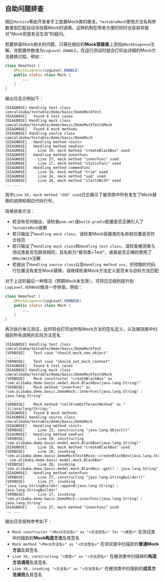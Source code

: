 自助问题排查
---

相比`Mockito`等由开发者手工放置Mock类的做法，`TestableMock`使用方法名和参数类型匹配自动寻找需Mock的调用。这种机制在带来方便的同时也容易导致对“Mock究竟有没生效”的疑问。

若要排查Mock相关的问题，只需在相应的**Mock容器类**上添加`@MockDiagnose`注解，并配置参数值为`LogLevel.ENABLE`，在运行测试时就会打印出详细的Mock方法替换过程。例如：

```java
class DemoTest {
    @MockDiagnose(LogLevel.ENABLE)
    public static class Mock {
        ...
    }
}
```

输出日志示例如下：

```text
[DIAGNOSE] Handling test class com/alibaba/testable/demo/basic/DemoMockTest
[DIAGNOSE]   Found 6 test cases
[DIAGNOSE] Handling mock class com/alibaba/testable/demo/basic/DemoMockTest$Mock
[DIAGNOSE]   Found 8 mock methods
[DIAGNOSE] Handling source class com/alibaba/testable/demo/basic/DemoMock
[DIAGNOSE]   Handling method <init>
[DIAGNOSE]   Handling method newFunc
[DIAGNOSE]     Line 19, mock method "createBlackBox" used
[DIAGNOSE]   Handling method outerFunc
[DIAGNOSE]     Line 27, mock method "innerFunc" used
[DIAGNOSE]     Line 27, mock method "staticFunc" used
[DIAGNOSE]   Handling method commonFunc
[DIAGNOSE]     Line 34, mock method "trim" used
[DIAGNOSE]     Line 34, mock method "sub" used
[DIAGNOSE]     Line 34, mock method "startsWith" used
... ...
```

其中`Line XX, mock method "XXX" used`日志展示了被测类中所有发生了Mock替换的调用和相应代码行号。

简单排查方法：

- 若没有任何输出，请检查`pom.xml`或`build.gradle`配置是否正确引入了`TestableMock`依赖
- 若只输出了`Handling mock class`，请检查Mock容器类的名称和位置是否符合规范
- 若只输出了`Handling mock class`和`Handling test class`，请检查被测类与测试类是否包路径相同，且名称为"被测类+Test"，或者是否正确的使用了`@MockWith`注解
- 若输出了`Handling source class`以及`Handling method xxx`，但预期的代码行位置没有发生Mock替换，请继续检查Mock方法定义是否未与目标方法匹配

对于上述的最后一种情况（预期Mock未生效），可将日志级别提升到`LogLevel.VERBOSE`做进一步排查。例如：

```java
class DemoTest {
    @MockDiagnose(LogLevel.VERBOSE)
    public static class Mock {
        ...
    }
}
```

再次执行单元测试，此时将会打印出所有Mock方法的签名定义，以及被测类中扫描到所有调用的实际方法签名：

```text
[DIAGNOSE] Handling test class com/alibaba/testable/demo/basic/DemoMockTest
[VERBOSE]    Test case "should_mock_new_object"
... ...
[VERBOSE]    Test case "should_set_mock_context"
[DIAGNOSE]   Found 6 test cases
[DIAGNOSE] Handling mock class com/alibaba/testable/demo/basic/DemoMockTest$Mock
[VERBOSE]    Mock constructor "createBlackBox" as "com.alibaba.demo.basic.model.mock.BlackBox(java.lang.String)"
[VERBOSE]    Mock method "innerFunc" as "com.alibaba.demo.basic.DemoMock::innerFunc(java.lang.String) : java.lang.String"
... ...
[VERBOSE]    Mock method "callFromDifferentMethod" as "()Ljava/lang/String;"
[DIAGNOSE]   Found 8 mock methods
[DIAGNOSE] Handling source class com/alibaba/testable/demo/basic/DemoMock
[DIAGNOSE]   Handling method <init>
[VERBOSE]      Line 13, constructing "java.lang.Object()"
[DIAGNOSE]   Handling method newFunc
[VERBOSE]      Line 19, constructing "com.alibaba.demo.basic.model.mock.BlackBox(java.lang.String)"
[DIAGNOSE]     Line 19, mock method "createBlackBox" used
[VERBOSE]      Line 19, invoking "com.alibaba.demo.basic.DemoMockTest$Mock::createBlackBox(java.lang.String) : com.alibaba.demo.basic.model.mock.BlackBox"
[VERBOSE]      Line 20, invoking "com.alibaba.demo.basic.model.mock.BlackBox::get() : java.lang.String"
[DIAGNOSE]   Handling method outerFunc
[VERBOSE]      Line 27, constructing "java.lang.StringBuilder()"
[VERBOSE]      Line 27, invoking "java.lang.StringBuilder::append(java.lang.String) : java.lang.StringBuilder"
[VERBOSE]      Line 27, invoking "com.alibaba.demo.basic.DemoMock::innerFunc(java.lang.String) : java.lang.String"
[DIAGNOSE]     Line 27, mock method "innerFunc" used
... ...
```

输出日志结构参考如下：

- `Mock constructor "<Mock方法名>" as "<方法签名>" for "<类型>"` 在测试类中扫描到的**Mock构造方法**及其签名
- `Mock method "<Mock方法名>" as "<方法签名>"` 在测试类中扫描到的**普通Mock方法**及其签名
- `Line XX, constructing "<类型>" as "<方法签名>"` 在被测类中扫描掉的**构造方法调用**及其签名
- `Line XX, invoking "<方法名>" as "<方法签名>"` 在被测类中扫描到的**成员方法调用**及其签名
